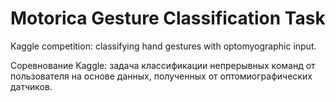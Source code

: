 # Motorica Gesture Classification Task
Kaggle competition: classifying hand gestures with optomyographic input.

Соревнование Kaggle: задача классификации непрерывных команд от пользователя на основе данных, полученных от оптомиографических датчиков.
